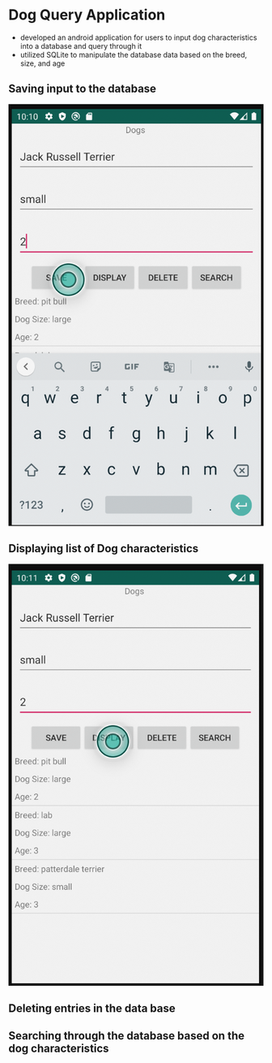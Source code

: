 # Dog Query Application
- developed an android application for users to input dog characteristics into a database and query through it
- utilized SQLite to manipulate the database data based on the breed, size, and age
## Saving input to the database
![](images/image2.png)
## Displaying list of Dog characteristics
![](images/image3.png)
## Deleting entries in the data base
## Searching through the database based on the dog characteristics 
